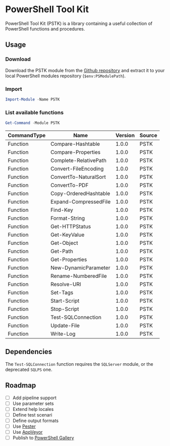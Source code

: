 # PowerShell Tool Kit

PowerShell Tool Kit (PSTK) is a library containing a useful collection of PowerShell functions and procedures.

## Usage

### Download

Download the PSTK module from the [Github repository](https://github.com/Akaizoku/PSTK) and extract it to your local PowerShell modules repository (`$env:PSModulePath`).

### Import

```powershell
Import-Module -Name PSTK
```

### List available functions

```powershell
Get-Command -Module PSTK
```

| CommandType | Name                  | Version | Source |
| ----------- | --------------------- | ------- | ------ |
| Function    | Compare-Hashtable     | 1.0.0   | PSTK   |
| Function    | Compare-Properties    | 1.0.0   | PSTK   |
| Function    | Complete-RelativePath | 1.0.0   | PSTK   |
| Function    | Convert-FileEncoding  | 1.0.0   | PSTK   |
| Function    | ConvertTo-NaturalSort | 1.0.0   | PSTK   |
| Function    | ConvertTo-PDF         | 1.0.0   | PSTK   |
| Function    | Copy-OrderedHashtable | 1.0.0   | PSTK   |
| Function    | Expand-CompressedFile | 1.0.0   | PSTK   |
| Function    | Find-Key              | 1.0.0   | PSTK   |
| Function    | Format-String         | 1.0.0   | PSTK   |
| Function    | Get-HTTPStatus        | 1.0.0   | PSTK   |
| Function    | Get-KeyValue          | 1.0.0   | PSTK   |
| Function    | Get-Object            | 1.0.0   | PSTK   |
| Function    | Get-Path              | 1.0.0   | PSTK   |
| Function    | Get-Properties        | 1.0.0   | PSTK   |
| Function    | New-DynamicParameter  | 1.0.0   | PSTK   |
| Function    | Rename-NumberedFile   | 1.0.0   | PSTK   |
| Function    | Resolve-URI           | 1.0.0   | PSTK   |
| Function    | Set-Tags              | 1.0.0   | PSTK   |
| Function    | Start-Script          | 1.0.0   | PSTK   |
| Function    | Stop-Script           | 1.0.0   | PSTK   |
| Function    | Test-SQLConnection    | 1.0.0   | PSTK   |
| Function    | Update-File           | 1.0.0   | PSTK   |
| Function    | Write-Log             | 1.0.0   | PSTK   |

## Dependencies

The `Test-SQLConnection` function requires the `SQLServer` module, or the deprecated `SQLPS` one.

## Roadmap

-   [ ] Add pipeline support
-   [ ] Use parameter sets
-   [ ] Extend help locales
-   [ ] Define test scenari
-   [ ] Define output formats
-   [ ] Use [Pester](https://github.com/pester/Pester)
-   [ ] Use [AppVeyor](https://www.appveyor.com/)
-   [ ] Publish to [PowerShell Gallery](https://www.powershellgallery.com/)
